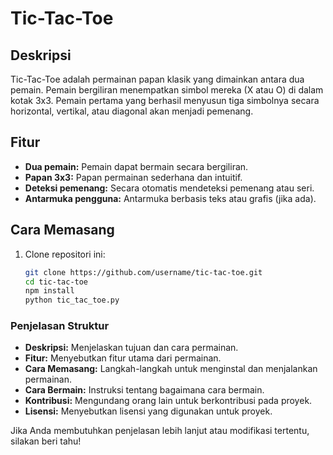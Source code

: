 # Tic-Tac-Toe

## Deskripsi
Tic-Tac-Toe adalah permainan papan klasik yang dimainkan antara dua pemain. Pemain bergiliran menempatkan simbol mereka (X atau O) di dalam kotak 3x3. Pemain pertama yang berhasil menyusun tiga simbolnya secara horizontal, vertikal, atau diagonal akan menjadi pemenang.

## Fitur
- **Dua pemain:** Pemain dapat bermain secara bergiliran.
- **Papan 3x3:** Papan permainan sederhana dan intuitif.
- **Deteksi pemenang:** Secara otomatis mendeteksi pemenang atau seri.
- **Antarmuka pengguna:** Antarmuka berbasis teks atau grafis (jika ada).

## Cara Memasang
1. Clone repositori ini:
   ```bash
   git clone https://github.com/username/tic-tac-toe.git
   cd tic-tac-toe
   npm install
   python tic_tac_toe.py


### Penjelasan Struktur
- **Deskripsi:** Menjelaskan tujuan dan cara permainan.
- **Fitur:** Menyebutkan fitur utama dari permainan.
- **Cara Memasang:** Langkah-langkah untuk menginstal dan menjalankan permainan.
- **Cara Bermain:** Instruksi tentang bagaimana cara bermain.
- **Kontribusi:** Mengundang orang lain untuk berkontribusi pada proyek.
- **Lisensi:** Menyebutkan lisensi yang digunakan untuk proyek.

Jika Anda membutuhkan penjelasan lebih lanjut atau modifikasi tertentu, silakan beri tahu!
